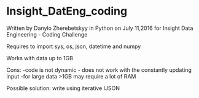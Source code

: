 # Insight_DatEng_coding
Written by Danylo Zherebetskyy in Python on July 11,2016
for Insight Data Engineering - Coding Challenge

Requires to import 
sys, os, json, datetime and numpy

Works with data up to 1GB

Cons:  -code is not dynamic - does not work with the constantly updating input
       -for large data >1GB may require a lot of RAM

Possible solution: write using iterative IJSON 


